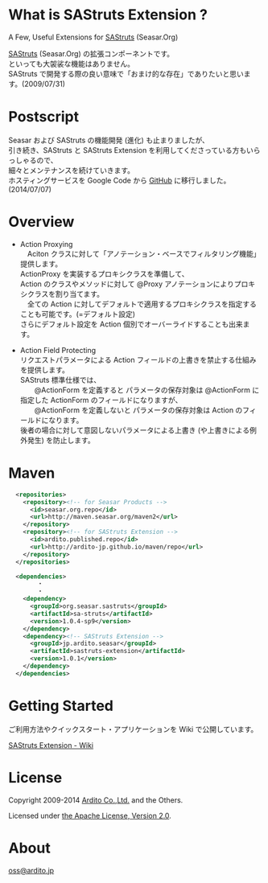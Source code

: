 # What is SAStruts Extension ?  

A Few, Useful Extensions for [SAStruts](http://sastruts.seasar.org/) (Seasar.Org)  
  

[SAStruts](http://sastruts.seasar.org/) (Seasar.Org) の拡張コンポーネントです。  
といっても大袈裟な機能はありません。  
SAStruts で開発する際の良い意味で「おまけ的な存在」でありたいと思います。(2009/07/31)  



# Postscript  

Seasar および SAStruts の機能開発 (進化) も止まりましたが、  
引き続き、SAStruts と SAStruts Extension を利用してくださっている方もいらっしゃるので、  
細々とメンテナンスを続けていきます。  
ホスティングサービスを Google Code から [GitHub](https://github.com/ardito-jp/sastruts-extension) に移行しました。(2014/07/07)  



# Overview

+ Action Proxying  
　Aciton クラスに対して「アノテーション・ベースでフィルタリング機能」提供します。  
ActionProxy を実装するプロキシクラスを準備して、  
Action のクラスやメソッドに対して @Proxy アノテーションによりプロキシクラスを割り当てます。  
　全ての Action に対してデフォルトで適用するプロキシクラスを指定することも可能です。(=デフォルト設定)  
さらにデフォルト設定を Action 個別でオーバーライドすることも出来ます。    

+ Action Field Protecting  
リクエストパラメータによる Action フィールドの上書きを禁止する仕組みを提供します。  
SAStruts 標準仕様では、  
　　@ActionForm を定義すると パラメータの保存対象は @ActionForm に指定した ActionForm のフィールドになりますが、  
　　@ActionForm を定義しないと パラメータの保存対象は Action のフィールドになります。  
後者の場合に対して意図しないパラメータによる上書き (や上書きによる例外発生) を防止します。  



# Maven  

``` xml
  <repositories>
    <repository><!-- for Seasar Products -->
      <id>seasar.org.repo</id>
      <url>http://maven.seasar.org/maven2</url>
    </repository>
    <repository><!-- for SAStruts Extension -->
      <id>ardito.published.repo</id>
      <url>http://ardito-jp.github.io/maven/repo</url>
    </repository>
  </repositories>

  <dependencies>
        ・
        ・
    <dependency>
      <groupId>org.seasar.sastruts</groupId>
      <artifactId>sa-struts</artifactId>
      <version>1.0.4-sp9</version>
    </dependency>
    <dependency><!-- SAStruts Extension -->
      <groupId>jp.ardito.seasar</groupId>
      <artifactId>sastruts-extension</artifactId>
      <version>1.0.1</version>
    </dependency>
  </dependencies>  
```

  

# Getting Started  

ご利用方法やクイックスタート・アプリケーションを Wiki で公開しています。  

[SAStruts Extension - Wiki](https://github.com/ardito-jp/sastruts-extension/wiki)
  



# License  

Copyright 2009-2014 [Ardito Co.,Ltd.](http://www.ardito.jp/) and the Others.  

Licensed under [the Apache License, Version 2.0](http://www.apache.org/licenses/LICENSE-2.0).  



# About  

oss@ardito.jp  

  

